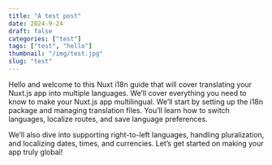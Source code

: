 ```yaml
---
title: "A test post"
date: 2024-9-24
draft: false
categories: ["test"]
tags: ["test", "hello"]
thumbnail: "/img/test.jpg"
slug: "test"
---
```


Hello and welcome to this Nuxt i18n guide that will cover translating your Nuxt.js app into multiple languages. We’ll cover everything you need to know to make your Nuxt.js app multilingual. We’ll start by setting up the i18n package and managing translation files. You’ll learn how to switch languages, localize routes, and save language preferences.

We’ll also dive into supporting right-to-left languages, handling pluralization, and localizing dates, times, and currencies. Let’s get started on making your app truly global!
